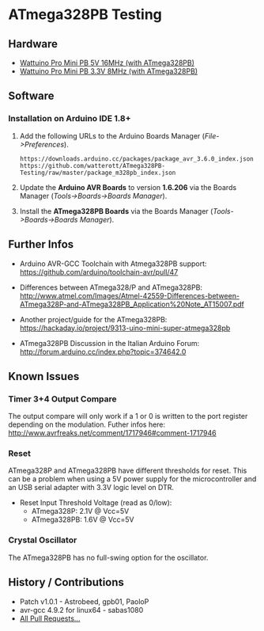 # ATmega328PB Testing


## Hardware
* [Wattuino Pro Mini PB 5V 16MHz (with ATmega328PB)](http://www.watterott.com/en/Wattuino-pro-mini-PB-5V-16MHz)
* [Wattuino Pro Mini PB 3.3V 8MHz (with ATmega328PB)](http://www.watterott.com/en/Wattuino-pro-mini-PB-3V3-8MHz)


## Software

### Installation on Arduino IDE 1.8+

1. Add the following URLs to the Arduino Boards Manager (*File->Preferences*).
   ```
   https://downloads.arduino.cc/packages/package_avr_3.6.0_index.json
   https://github.com/watterott/ATmega328PB-Testing/raw/master/package_m328pb_index.json
   ```

2. Update the **Arduino AVR Boards** to version **1.6.206** via the Boards Manager (*Tools->Boards->Boards Manager*).

3. Install the **ATmega328PB Boards** via the Boards Manager (*Tools->Boards->Boards Manager*).


## Further Infos
* Arduino AVR-GCC Toolchain with Atmega328PB support: https://github.com/arduino/toolchain-avr/pull/47

* Differences between ATmega328/P and ATmega328PB: http://www.atmel.com/Images/Atmel-42559-Differences-between-ATmega328P-and-ATmega328PB_Application%20Note_AT15007.pdf

* Another project/guide for the ATmega328PB: https://hackaday.io/project/9313-uino-mini-super-atmega328pb

* ATmega328PB Discussion in the Italian Arduino Forum: http://forum.arduino.cc/index.php?topic=374642.0


## Known Issues

### Timer 3+4 Output Compare
The output compare will only work if a 1 or 0 is written to the port register depending on the modulation.
Futher infos here: http://www.avrfreaks.net/comment/1717946#comment-1717946

### Reset
ATmega328P and ATmega328PB have different thresholds for reset.
This can be a problem when using a 5V power supply for the microcontroller and an USB serial adapter with 3.3V logic level on DTR.
* Reset Input Threshold Voltage (read as 0/low):
  * ATmega328P: 2.1V @ Vcc=5V
  * ATmega328PB: 1.6V @ Vcc=5V

### Crystal Oscillator
The ATmega328PB has no full-swing option for the oscillator.


## History / Contributions
* Patch v1.0.1 - Astrobeed, gpb01, PaoloP
* avr-gcc 4.9.2 for linux64 - sabas1080
* [All Pull Requests...](https://github.com/watterott/ATmega328PB-Testing/pulls?q=)
